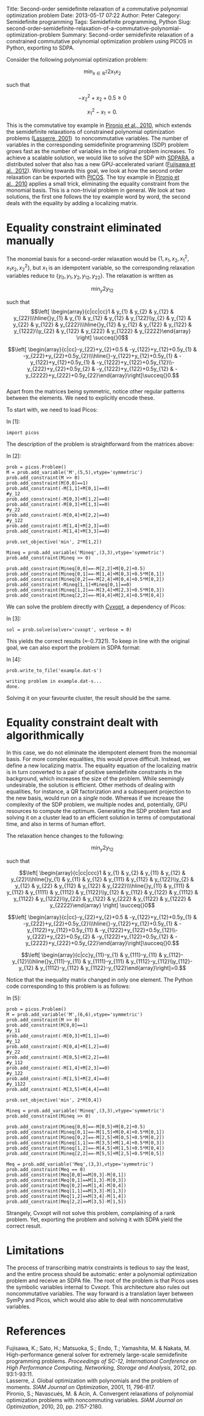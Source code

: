 Title: Second-order semidefinite relaxation of a commutative polynomial optimization problem
Date: 2013-05-17 07:22
Author: Peter
Category: Semidefinite programming
Tags: Semidefinite programming, Python
Slug: second-order-semidefinite-relaxation-of-a-commutative-polynomial-optimization-problem
Summary: Second-order semidefinite relaxation of a constrained commutative polynomial optimization problem using PICOS in Python, exporting to SDPA.

Consider the following polynomial optimization problem:

$$\min_{x\in \mathbb{R}^2}2x_1x_2$$

such that

$$-x_2^2+x_2+0.5\geq 0$$

$$x_1^2-x_1=0.$$

This is the commutative toy example in [Pironio et al., 2010](#pironio2010convergent), which extends the semidefinite
relaxations of constrained polynomial optimization problems
([Lasserre, 2001](#lasserre2001global))  to noncommutative variables.
The number of variables in the corresponding semidefinite programming
(SDP) problem grows fast as the number of variables in the original
problem increases. To achieve a scalable solution, we would like to
solve the SDP with
[SDPARA](http://sdpa.sourceforge.net/ "SDPA family of solvers"), a
distributed solver that also has a new GPU-accelerated variant
([Fujisawa et al., 2012](#fujisawa2012high)). Working towards this goal,
we look at how the second order relaxation can be exported with
[PICOS](http://picos.zib.de/ "Python Interface for Conic Optimization Solvers").
The toy example in [Pironio et al., 2010](#pironio2010convergent)
applies a small trick, eliminating the equality constraint from the
monomial basis. This is a non-trivial problem in general. We look at two
solutions, the first one follows the toy example word by word, the
second deals with the equality by adding a localizing matrix.

Equality constraint eliminated manually
=======================================

The monomial basis for a second-order relaxation would be $\{1,
x_1, x_2, x_1^2, x_1x_2, x_2^2\}$, but $x_1$ is an
idempotent variable, so the corresponding relaxation variables reduce to
$\{y_0, y_1, y_2, y_{12}, y_{22}\}$. The relaxation is
written as

$$\min_{y}2y_{12}$$

such that  
$$\left[ \begin{array}{c|cc|cc}1 & y_{1} & y_{2} & y_{12} &
y_{22}\\\hline{}y_{1} & y_{1} & y_{12} & y_{12} &
y_{122}\\y_{2} & y_{12} & y_{22} & y_{122} &
y_{222}\\\hline{}y_{12} & y_{12} & y_{122} & y_{122} &
y_{1222}\\y_{22} & y_{122} & y_{222} & y_{1222} &
y_{2222}\end{array} \right] \succeq{}0$$

$$\left[ \begin{array}{c|cc}-y_{22}+y_{2}+0.5
& -y_{122}+y_{12}+0.5y_{1}
& -y_{222}+y_{22}+0.5y_{2}\\\hline{}-y_{122}+y_{12}+0.5y_{1}
& -y_{122}+y_{12}+0.5y_{1}
& -y_{1222}+y_{122}+0.5y_{12}\\-y_{222}+y_{22}+0.5y_{2}
& -y_{1222}+y_{122}+0.5y_{12}
& -y_{2222}+y_{222}+0.5y_{22}\end{array}\right]\succeq{}0.$$  
Apart from the matrices being symmetric, notice other regular patterns
between the elements. We need to explicitly encode these.

To start with, we need to load Picos:

<div class="cell border-box-sizing code_cell rendered">

<div class="input">

<div class="prompt input_prompt">

In [1]:

</div>

<div class="inner_cell">

<div class="input_area">

<div class="highlight">

    import picos

</div>

</div>

</div>

</div>

</div>

The description of the problem is straightforward from the matrices
above:

<div class="cell border-box-sizing code_cell rendered">

<div class="input">

<div class="prompt input_prompt">

In [2]:

</div>

<div class="inner_cell">

<div class="input_area">

<div class="highlight">

    prob = picos.Problem()
    M = prob.add_variable('M',(5,5),vtype='symmetric')
    prob.add_constraint(M >> 0)
    prob.add_constraint(M[0,0]==1)
    prob.add_constraint(-M[1,1]+M[0,1]==0)
    #y_12
    prob.add_constraint(-M[0,3]+M[1,2]==0)
    prob.add_constraint(-M[0,3]+M[1,3]==0)
    #y_22
    prob.add_constraint(-M[0,4]+M[2,2]==0)
    #y_122
    prob.add_constraint(-M[1,4]+M[2,3]==0)
    prob.add_constraint(-M[1,4]+M[3,3]==0)
     
    prob.set_objective('min', 2*M[1,2])
     
    Mineq = prob.add_variable('Mineq',(3,3),vtype='symmetric')
    prob.add_constraint(Mineq >> 0)
     
    prob.add_constraint(Mineq[0,0]==-M[2,2]+M[0,2]+0.5)
    prob.add_constraint(Mineq[0,1]==-M[1,4]+M[0,3]+0.5*M[0,1])
    prob.add_constraint(Mineq[0,2]==-M[2,4]+M[0,4]+0.5*M[0,2])
    prob.add_constraint(-Mineq[1,1]+Mineq[0,1]==0)
    prob.add_constraint(Mineq[1,2]==-M[3,4]+M[2,3]+0.5*M[0,3])
    prob.add_constraint(Mineq[2,2]==-M[4,4]+M[2,4]+0.5*M[0,4])

</div>

</div>

</div>

</div>

</div>

We can solve the problem directly with
[Cvxopt](http://cvxopt.org/ "Python Software for Convex Optimization "),
a dependency of Picos:

<div class="cell border-box-sizing code_cell rendered">

<div class="input">

<div class="prompt input_prompt">

In [3]:

</div>

<div class="inner_cell">

<div class="input_area">

<div class="highlight">

    sol = prob.solve(solver='cvxopt', verbose = 0)

</div>

</div>

</div>

</div>

</div>

This yields the correct results (≈-0.7321). To keep in line with the
original goal, we can also export the problem in SDPA format:

<div class="cell border-box-sizing code_cell rendered">

<div class="input">

<div class="prompt input_prompt">

In [4]:

</div>

<div class="inner_cell">

<div class="input_area">

<div class="highlight">

    prob.write_to_file('example.dat-s')

</div>

</div>

</div>

</div>

<div class="output_wrapper">

<div class="output">

<div class="output_area">

<div class="prompt">

</div>

<div class="output_subarea output_stream output_stdout output_text">

    writing problem in example.dat-s...
    done.

</div>

</div>

</div>

</div>

</div>

Solving it on your favourite cluster, the result should be the same.

Equality constraint dealt with algorithmically
==============================================

In this case, we do not eliminate the idempotent element from the
monomial basis. For more complex equalities, this would prove difficult.
Instead, we define a new localizing matrix. The equality equation of the
localizing matrix is in turn converted to a pair of positive
semidefinite constraints in the background, which increases the size of
the problem. While seemingly undesirable, the solution is efficient.
Other methods of dealing with equalities, for instance, a QR
factorization and a subsequent projection to the new basis, would run on
a *single* node. Whereas if we increase the complexity of the SDP
problem, we multiple nodes and, potentially, GPU resources to compute
the optimum. Generating the SDP problem fast and solving it on a cluster
lead to an efficient solution in terms of computational time, and also
in terms of human effort.

The relaxation hence changes to the following:

$$\min_{y}2y_{12}$$

such that

$$\left[ \begin{array}{c|cc|ccc}1 & y_{1} & y_{2} & y_{11} &
y_{12} & y_{22}\\\hline{}y_{1} & y_{11} & y_{12} & y_{111} &
y_{112} & y_{122}\\y_{2} & y_{12} & y_{22} & y_{112} & y_{122}
& y_{222}\\\hline{}y_{11} & y_{111} & y_{112} & y_{1111} &
y_{1112} & y_{1122}\\y_{12} & y_{112} & y_{122} & y_{1112} &
y_{1122} & y_{1222}\\y_{22} & y_{122} & y_{222} & y_{1122} &
y_{1222} & y_{2222}\end{array} \right] \succeq{}0$$

$$\left[ \begin{array}{c|cc}-y_{22}+y_{2}+0.5
& -y_{122}+y_{12}+0.5y_{1}
& -y_{222}+y_{22}+0.5y_{2}\\\hline{}-y_{122}+y_{12}+0.5y_{1}
& -y_{1122}+y_{112}+0.5y_{11}
& -y_{1222}+y_{122}+0.5y_{12}\\-y_{222}+y_{22}+0.5y_{2}
& -y_{1222}+y_{122}+0.5y_{12}
& -y_{2222}+y_{222}+0.5y_{22}\end{array}\right]\succeq{}0.$$

$$\left[ \begin{array}{c|cc}y_{11}-y_{1} & y_{111}-y_{11} &
y_{112}-y_{12}\\\hline{}y_{111}-y_{11} & y_{1111}-y_{111} &
y_{1112}-y_{112}\\y_{112}-y_{12} & y_{1112}-y_{112} &
y_{1122}-y_{122}\end{array}\right]=0.$$

Notice that the inequality matrix changed in only one element. The
Python code corresponding to this problem is as follows:

<div class="cell border-box-sizing code_cell rendered">

<div class="input">

<div class="prompt input_prompt">

In [5]:

</div>

<div class="inner_cell">

<div class="input_area">

<div class="highlight">

    prob = picos.Problem()
    M = prob.add_variable('M',(6,6),vtype='symmetric')
    prob.add_constraint(M >> 0)
    prob.add_constraint(M[0,0]==1)
    #y_11
    prob.add_constraint(-M[0,3]+M[1,1]==0)
    #y_12
    prob.add_constraint(-M[0,4]+M[1,2]==0)
    #y_22
    prob.add_constraint(-M[0,5]+M[2,2]==0)
    #y_112
    prob.add_constraint(-M[1,4]+M[2,3]==0)
    #y_122
    prob.add_constraint(-M[1,5]+M[2,4]==0)
    #y_1122
    prob.add_constraint(-M[3,5]+M[4,4]==0)
     
    prob.set_objective('min', 2*M[0,4])
     
    Mineq = prob.add_variable('Mineq',(3,3),vtype='symmetric')
    prob.add_constraint(Mineq >> 0)
     
    prob.add_constraint(Mineq[0,0]==-M[0,5]+M[0,2]+0.5)
    prob.add_constraint(Mineq[0,1]==-M[1,5]+M[0,4]+0.5*M[0,1])
    prob.add_constraint(Mineq[0,2]==-M[2,5]+M[0,5]+0.5*M[0,2])
    prob.add_constraint(Mineq[1,1]==-M[3,5]+M[1,4]+0.5*M[0,3])
    prob.add_constraint(Mineq[1,2]==-M[4,5]+M[1,5]+0.5*M[0,4])
    prob.add_constraint(Mineq[2,2]==-M[5,5]+M[2,5]+0.5*M[0,5])
     
    Meq = prob.add_variable('Meq',(3,3),vtype='symmetric')
    prob.add_constraint(Meq == 0)
    prob.add_constraint(Meq[0,0]==M[0,3]-M[0,1])
    prob.add_constraint(Meq[0,1]==M[1,3]-M[0,3])
    prob.add_constraint(Meq[0,2]==M[1,4]-M[0,4])
    prob.add_constraint(Meq[1,1]==M[3,3]-M[1,3])
    prob.add_constraint(Meq[1,2]==M[3,4]-M[1,4])
    prob.add_constraint(Meq[2,2]==M[3,5]-M[1,5])

</div>

</div>

</div>

</div>

</div>

Strangely, Cvxopt will not solve this problem, complaining of a rank
problem. Yet, exporting the problem and solving it with SDPA yield the
correct result.

Limitations
===========

The process of transcribing matrix constraints is tedious to say the
least, and the entire process should be automatic: enter a polynomial
optimization problem and receive an SDPA file. The root of the problem
is that Picos uses the symbolic variables internal to Cvxopt. This
architecture also rules out noncommutative variables. The way forward is
a translation layer between SymPy and Picos, which would also able to
deal with noncommutative variables.

References
==========

<a name="fujisawa2012high"></a> Fujisawa, K.; Sato, H.; Matsuoka, S.;
Endo, T.; Yamashita, M. & Nakata, M. High-performance general solver for
extremely large-scale semidefinite programming problems. *Proceedings of
SC-12, International Conference on High Performance Computing,
Networking, Storage and Analysis*, 2012, pp. 93:1-93:11.  
<a name="lasserre2001global"></a>Lasserre, J. Global optimization with
polynomials and the problem of moments. *SIAM Journal on Optimization*,
2001, 11, 796-817.  
<a name="pironio2010convergent"></a>Pironio, S.; Navascués, M. & Acín,
A. Convergent relaxations of polynomial optimization problems with
noncommuting variables. *SIAM Journal on Optimization*, 2010, 20, pp.
2157-2180.
